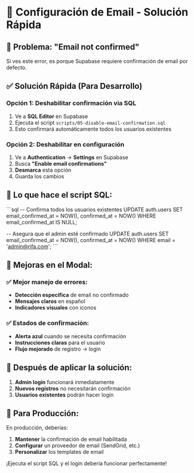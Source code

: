 # 📧 Configuración de Email - Solución Rápida

## 🚨 Problema: "Email not confirmed"

Si ves este error, es porque Supabase requiere confirmación de email por defecto.

## ✅ Solución Rápida (Para Desarrollo)

### Opción 1: Deshabilitar confirmación via SQL
1. Ve a **SQL Editor** en Supabase
2. Ejecuta el script `scripts/05-disable-email-confirmation.sql`
3. Esto confirmará automáticamente todos los usuarios existentes

### Opción 2: Deshabilitar en configuración
1. Ve a **Authentication** → **Settings** en Supabase
2. Busca **"Enable email confirmations"**
3. **Desmarca** esta opción
4. Guarda los cambios

## 🔧 Lo que hace el script SQL:

\`\`\`sql
-- Confirma todos los usuarios existentes
UPDATE auth.users 
SET email_confirmed_at = NOW(), 
    confirmed_at = NOW()
WHERE email_confirmed_at IS NULL;

-- Asegura que el admin esté confirmado
UPDATE auth.users 
SET email_confirmed_at = NOW(), 
    confirmed_at = NOW()
WHERE email = 'admin@rifa.com';
\`\`\`

## 📱 Mejoras en el Modal:

### ✅ Mejor manejo de errores:
- **Detección específica** de email no confirmado
- **Mensajes claros** en español
- **Indicadores visuales** con iconos

### ✅ Estados de confirmación:
- **Alerta azul** cuando se necesita confirmación
- **Instrucciones claras** para el usuario
- **Flujo mejorado** de registro → login

## 🎯 Después de aplicar la solución:

1. **Admin login** funcionará inmediatamente
2. **Nuevos registros** no necesitarán confirmación
3. **Usuarios existentes** podrán hacer login

## 🚀 Para Producción:

En producción, deberías:
1. **Mantener** la confirmación de email habilitada
2. **Configurar** un proveedor de email (SendGrid, etc.)
3. **Personalizar** los templates de email

¡Ejecuta el script SQL y el login debería funcionar perfectamente!
